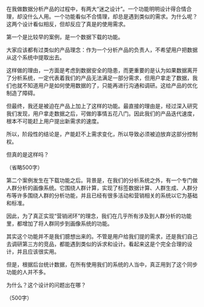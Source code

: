 在我做数据分析产品的过程中，有两大“迷之设计”。一个功能明明设计得合情合理，却没什么人用。一个功能看似不合情理，却总是遇到类似的需求。为什么呢？这两个设计看似相反，但却反应了真是的使用需求。

第一个是比较早的案例，是一个数据下载的功能。

大家应该都有过类似的产品理念：作为一个分析产品的负责人，不希望用户把数据从这个系统中提取出去。

这样做的理由，一方面是考虑到数据安全的隐患，而更重要的是认为如果数据离开了分析系统，一定代表着我们的产品无法满足一部分需求，但用户拿走了数据，我们也就不知道用户是如何使用数据的了，只能再进行沟通和调研。这给产品的优化制造了障碍。

但最终，我还是被迫在产品上加上了这样的功能。最直接的理由是，经过深入研究我们发现，用户拿走数据之后，可做的事情五花八门。因此我们的产品迭代速度，根本不可能赶上用户提出新需求的速度。

所以，阶段性的结论是，产能赶不上需求变化，所以导致必须被迫放弃这部分控制权。

但真的是这样吗？

（省略500字）

第二个案例发生在下载功能之后。背景是，在我们的分析系统之外，有一个专门做人群分析的画像系统。它围绕人群计算，实现了标签数据计算、人群生成、人群分布等许多围绕人群的分析功能，并且已经有很多活动和营销相关的系统以它为基础和标准。

因此，为了真正实现“营销闭环”的理念，我们在几乎所有涉及到人群分析的功能里，都增加了将人群同步到画像系统的功能。

其实这个功能并不是我们臆想出来的。不管是用户给我们提的需求，还是我们自己去调研第三方的竞品，都能遇到类似的诉求和设计。看起来这是个完全合理的设计，并且应该很实用。

但是，根据后台统计数据，在所有使用我们的系统的人当中，真正用到了这个同步功能的人并不多。

为什么？这个设计的问题出在哪？

（500字）